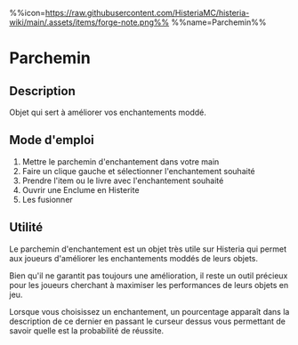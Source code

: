 %%icon=https://raw.githubusercontent.com/HisteriaMC/histeria-wiki/main/.assets/items/forge-note.png%%
%%name=Parchemin%%
# Parchemin

## Description
Objet qui sert à améliorer vos enchantements moddé.

## Mode d'emploi
1. Mettre le parchemin d'enchantement dans votre main
2. Faire un clique gauche et sélectionner l'enchantement souhaité
3. Prendre l'item ou le livre avec l'enchantement souhaité
4. Ouvrir une Enclume en Histerite
5. Les fusionner

## Utilité
Le parchemin d'enchantement est un objet très utile sur Histeria qui permet aux joueurs d'améliorer les enchantements moddés de leurs objets.


Bien qu'il ne garantit pas toujours une amélioration, il reste un outil précieux pour les joueurs cherchant à maximiser les performances de leurs objets en jeu.


Lorsque vous choisissez un enchantement, un pourcentage apparaît dans la description de ce dernier en passant le curseur dessus vous permettant de savoir quelle est la probabilité de réussite.


